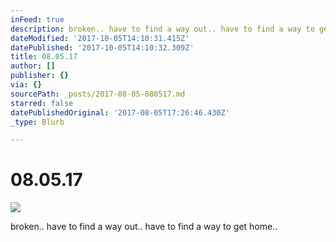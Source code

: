 ```yaml
---
inFeed: true
description: broken.. have to find a way out.. have to find a way to get home..
dateModified: '2017-10-05T14:10:31.415Z'
datePublished: '2017-10-05T14:10:32.309Z'
title: 08.05.17
author: []
publisher: {}
via: {}
sourcePath: _posts/2017-08-05-080517.md
starred: false
datePublishedOriginal: '2017-08-05T17:26:46.430Z'
_type: Blurb

---
```

# 08.05.17
![](https://the-grid-user-content.s3-us-west-2.amazonaws.com/9220b7f6-5c65-46d9-a431-4c50e2d7d363.jpg)

broken.. have to find a way out.. have to find a way to get home..